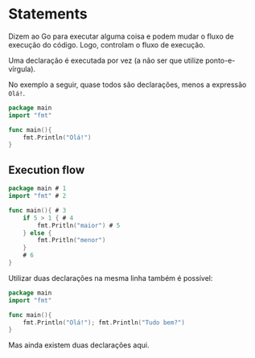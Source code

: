 # Statements

Dizem ao Go para executar alguma coisa e podem mudar o fluxo de execução do código. Logo, controlam o fluxo de execução.

Uma declaração é executada por vez \(a não ser que utilize ponto-e-vírgula\).

No exemplo a seguir, quase todos são declarações, menos a expressão `Olá!`.

```go
package main
import "fmt"

func main(){
    fmt.Println("Olá!")
}
```

## Execution flow

```go
package main # 1
import "fmt" # 2

func main(){ # 3
    if 5 > 1 { # 4
        fmt.Pritln("maior") # 5
    } else {
        fmt.Pritln("menor")
    }
    # 6
}
```

Utilizar duas declarações na mesma linha também é possível:

```go
package main
import "fmt"

func main(){
    fmt.Println("Olá!"); fmt.Println("Tudo bem?")
}
```

Mas ainda existem duas declarações aqui.

